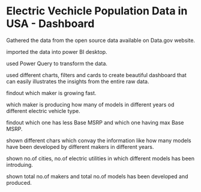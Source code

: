 # Electric Vechicle Population Data in USA - Dashboard

Gathered the data from the open source data available on Data.gov website.

imported the data into power BI desktop.

used Power Query to transform the data.

used different charts, filters and cards to create beautiful dashboard that can easily illustrates the insights from the entire raw data.

findout which maker is growing fast.

which maker is producing how many of models in different years od different electric vehicle type.

findout which one has less Base MSRP and which one having max Base MSRP.

shown different chars which convay the information like how many models have been developed by different makers in different years.

shown no.of cities, no.of electric utilities in which different models has been introduing.

shown total no.of makers and total no.of models has been developed and produced.
